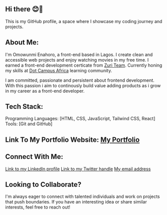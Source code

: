 ## Hi there 😊👋
This is my GitHub profile, a space where I showcase my coding journey and projects.

## About Me:
I'm Omowunmi Enahoro, a front-end based in Lagos. I create clean and accessible web projects and enjoy watching movies in my free time. I earned a front-end development certicate from [Zuri Team](https://www.zuri.team/). Currently honing my skills at [Dot Campus Africa](https://dotcampus.co/) learning community. 

I am committed, passionate and persistent about frontend development. With this passion i aim to continously build value adding products as i grow in my career as a front-end developer.

## Tech Stack:
Programming Languages: [HTML, CSS, JavaScript, Tailwind CSS, React]
Tools: [Git and GitHub]

## Link To My Portfolio Website: [My Portfolio](https://www.omowunmienahoro.xyz/)

## Connect With Me:
[Link to my LinkedIn profile](https://www.linkedin.com/in/omowunmi-enahoro-62129123a)
[Link to my Twitter handle](https://x.com/Enahoroomowunmi)
[My email address](enahoroomowunmi@gmail.com)

## Looking to Collaborate?
I'm always eager to connect with talented individuals and work on projects that push boundaries. If you have an interesting idea or share similar interests, feel free to reach out!
